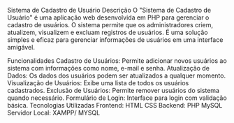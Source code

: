 Sistema de Cadastro de Usuário
Descrição
O "Sistema de Cadastro de Usuário" é uma aplicação web desenvolvida em PHP para gerenciar o cadastro de usuários. O sistema permite que os administradores criem, atualizem, visualizem e excluam registros de usuários. É uma solução simples e eficaz para gerenciar informações de usuários em uma interface amigável.

Funcionalidades
Cadastro de Usuários: Permite adicionar novos usuários ao sistema com informações como nome, e-mail e senha.
Atualização de Dados: Os dados dos usuários podem ser atualizados a qualquer momento.
Visualização de Usuários: Exibe uma lista de todos os usuários cadastrados.
Exclusão de Usuários: Permite remover usuários do sistema quando necessário.
Formulário de Login: Interface para login com validação básica.
Tecnologias Utilizadas
Frontend:
HTML
CSS
Backend:
PHP
MySQL
Servidor Local:
XAMPP/ MYSQL
